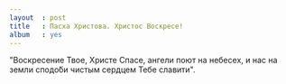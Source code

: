 ```yaml
---
layout  : post
title   : Пасха Христова. Христос Воскресе!
album   : yes
---
```

"Воскресение Твое, Христе Спасе, ангели поют на небесех, и нас на земли сподо́би чистым сердцем Тебе славити".
